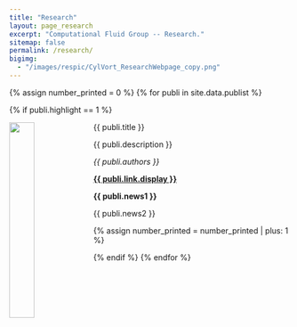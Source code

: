 ```yaml
---
title: "Research"
layout: page_research
excerpt: "Computational Fluid Group -- Research."
sitemap: false
permalink: /research/
bigimg:
  - "/images/respic/CylVort_ResearchWebpage_copy.png"
---
```


{% assign number_printed = 0 %}
{% for publi in site.data.publist %}

{% if publi.highlight == 1 %}

<div class="well">
  <img src="{{ site.url }}{{ site.baseurl }}/images/respic/{{ publi.image }}" class="img-responsive" width="30%" style="float: left" />
  <pubtit>{{ publi.title }}</pubtit>
  <p>{{ publi.description }}</p>
  <p><em>{{ publi.authors }}</em></p>
  <p><strong><a href="{{ publi.link.url }}">{{ publi.link.display }}</a></strong></p>
  <p class="text-danger"><strong> {{ publi.news1 }}</strong></p>
  <p> {{ publi.news2 }}</p>
</div>

{% assign number_printed = number_printed | plus: 1 %}

{% endif %}
{% endfor %}

<p> &nbsp; </p>